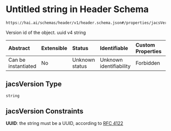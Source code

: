 # Untitled string in Header Schema

```txt
https://hai.ai/schemas/header/v1/header.schema.json#/properties/jacsVersion
```

Version id of the object. uuid v4 string

| Abstract            | Extensible | Status         | Identifiable            | Custom Properties | Additional Properties | Access Restrictions | Defined In                                                                            |
| :------------------ | :--------- | :------------- | :---------------------- | :---------------- | :-------------------- | :------------------ | :------------------------------------------------------------------------------------ |
| Can be instantiated | No         | Unknown status | Unknown identifiability | Forbidden         | Allowed               | none                | [header.schema.json\*](../../out/header/v1/header.schema.json "open original schema") |

## jacsVersion Type

`string`

## jacsVersion Constraints

**UUID**: the string must be a UUID, according to [RFC 4122](https://tools.ietf.org/html/rfc4122 "check the specification")
